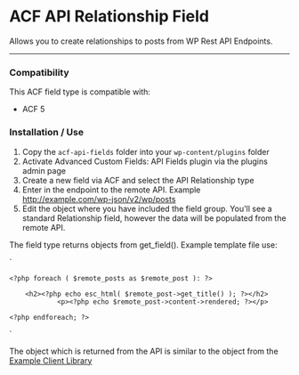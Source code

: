# ACF API Relationship Field

Allows you to create relationships to posts from WP Rest API Endpoints. 

-----------------------


### Compatibility

This ACF field type is compatible with:
* ACF 5


### Installation / Use

1. Copy the `acf-api-fields` folder into your `wp-content/plugins` folder
2. Activate Advanced Custom Fields: API Fields plugin via the plugins admin page
3. Create a new field via ACF and select the API Relationship type
4. Enter in the endpoint to the remote API.   Example   http://example.com/wp-json/v2/wp/posts
5. Edit the object where you have included the field group.  You'll see a standard Relationship field, however the data will be populated from the remote API. 


The field type returns objects from get_field().   Example template file use:


`

<?php $remote_posts = get_field( 'remote_post_object' ); ?>
<?php if ( !empty( $remote_posts ) ): ?>

	<?php foreach ( $remote_posts as $remote_post ): ?>

		<h2><?php echo esc_html( $remote_post->get_title() ); ?></h2>
                <p><?php echo $remote_post->content->rendered; ?></p>

	<?php endforeach; ?>

<?php endif; ?>


`

The object which is returned from the API is similar to the object from the [Example Client Library](https://github.com/WP-API/client-php/blob/master/library/WPAPI/Post.php)